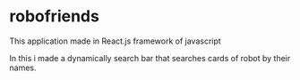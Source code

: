 # robofriends
This application made in React.js framework of javascript

In this i made a dynamically search bar that searches cards of robot by their names.
